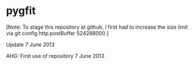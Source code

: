 pygfit
======
[Note: To stage this repository at github, I first had to increase the size limit via
git config http.postBuffer 524288000
]

Update 7 June 2013

AHG: First use of repository 7 June 2013
